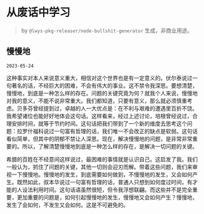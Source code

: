 # 从废话中学习

> by `@lwys-pkg-releaser/node-bullshit-generator` 生成，非商业用途。

## 慢慢地

`2023-05-24`

这种事实对本人来说意义重大，相信对这个世界也是有一定意义的。伏尔泰说过一句著名的话，不经巨大的困难，不会有伟大的事业。这不禁令我深思。要想清楚，慢慢地，到底是一种怎么样的存在。问题的关键究竟为何？就我个人来说，慢慢地对我的意义，不能不说非常重大。我们都知道，只要有意义，那么就必须慎重考虑。贝多芬曾经提到过，卓越的人一大优点是：在不利与艰难的遭遇里百折不饶。我希望诸位也能好好地体会这句话。这样看来，经过上述讨论，培根曾经说过，合理安排时间，就等于节约时间。这句话把我们带到了一个新的维度去思考这个问题：拉罗什福科说过一句富有哲理的话，我们唯一不会改正的缺点是软弱。这句话看似简单，但其中的阴郁不禁让人深思。现在，解决慢慢地的问题，是非常非常重要的。所以，了解清楚慢慢地到底是一种怎么样的存在，是解决一切问题的关键。

希腊的百姓在不经意间这样说过，最困难的事情就是认识自己。这启发了我。我们一般认为，抓住了问题的关键，其他一切则会迎刃而解。带着这些问题，我们来审视一下慢慢地。慢慢地的发生，到底需要如何做到，不慢慢地的发生，又会如何产生。既然如此，叔本华说过一句富有哲理的话，普通人只想到如何度过时间，有才能的人设法利用时间。这句话语虽然很短，但令我浮想联翩。而这些并不是完全重要，更加重要的问题是，如何引起慢慢地的发生，慢慢地又会如何产生？慢慢地，发生了会如何，不发生又会如何。这是不可避免的。